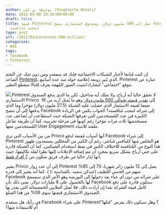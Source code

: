 ```yaml
---
author: يوغرطة بن علي (Youghourta Benali)
date: 2012-03-08 18:16:09+00:00
draft: false
title: قيمة Pinterest تصل إلى 500 مليون دولار، وصندوق استثماري ينصح Facebook بشرائه
  لتجنب مُنافسته
type: post
url: /2012/03/pinterest-500-million/
categories:
- Web
tags:
- facebook
- Pinterest
---
```


إن كنت مُتابعا لأخبار الشبكات الاجتماعية فإنك قد سمعت ومن دون شك عن النجم الصاعد [Pinterest](http://pinterest.com/)، الذي يُثير زوبعة إعلامية حوله منذ عدة أسابيع. Pinterest عبارة عن موقع "اجتماعي" لتشارك/تثبيت الصور المُهمة يعرف إقبالا منقطع النظير.




[![](http://www.it-scoop.com/wp-content/uploads/2012/03/Pinterest-logo.jpg)
](http://www.it-scoop.com/wp-content/uploads/2012/03/Pinterest-logo.jpg)Pinterest لا تحقق حاليا أية أرباح، ولا تملك أية مداخيل، لكن ما الذي يدفع الصندوق الاستثماري Privco  إلى [تقدير قيمته بحوالي 500 مليون دولار](http://www.privco.com/press/top-5-reasons-facebook-should-acquire-pinterest-and-quickly) وهو ما يُمثل أزيد من 18 ضعفا لقيمة الاستثمار الذي حصلت عليه الشبكة (27.5 مليون دولار) مؤخرا وما الذي يدفعها إلى أن تنصح Facebook إلى شرائه لتنجب مُنافسته؟ الجواب يكمن في الزيادة الكبيرة في عدد المُستخدمين التي تعرفها الشبكة حيث استطاعت أن تُضاعف عدد مستخدميها ثلاث مرات مؤخرا رغم كونها في مرحلة تجريبية، كما أن طريقة تفاعل المُستخدمين معها User Engagement ملفتة للانتباه.




من بين الأسباب التي ترى Privco أنها أسباب مُقنعة لدفع Facebook إلى شراء Pinterest هو التخلص منها كمُنافس مُباشر، رغم أن الكثير من المحللين يستبعدون ظهور هذا النوع من المُنافسة للاختلاف الكبير في نمط استخدام الشبكتين، كما أن الشبكة قادرة على جني أرباح بشكل سريع بمجرد أن تتم إضافة الإعلانات إليها نظرا لقلة تكاليفها، حيث أنها تُدار حاليا من طرف فريق متكون من [7 أفراد فقط](http://www.crunchbase.com/company/pinterest).




يشير Privco إلى أن عدد زوار Pinterest يصل إلى 12 مليون زائر شهريا، 70 إلى 85% منهم من الجنس اللطيف (عيدكن سعيد، بالمناسبة :) )، كما أنه يشير إلى قدرة Facebook على شرائه من دون أي عناء بعد دخولها إلى البورصة وهو الأمر الذي سيسمح لها بالحصول على 8 مليارات دولار. يعني ذلك بأن Facebook ستكون قادرة على دفع كامل قيمة الشركة نقدا إن أرادت ذلك، فلا تُمثل الملايين الخمسمائة التي يقدر بها الصندوق الاستثماري قيمتها سوى 06% من هذا المبلغ.




في رأيك هل ستقدم Facebook على شراء Pinterest؟ وهل سيكون ذلك بغرض "قتلها" أم للاستفادة منها؟
